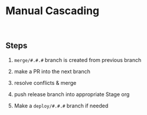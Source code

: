 # Manual Cascading

<br>

## Steps

1. `merge/#.#.#` branch is created from previous branch

1. make a PR into the next branch

1. resolve conflicts & merge

1. push release branch into appropriate Stage org

1. Make a `deploy/#.#.#` branch if needed
